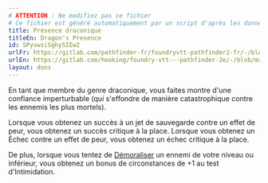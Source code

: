 ```yaml
---
# ATTENTION : Ne modifiez pas ce fichier
# Ce fichier est généré automatiquement par un script d'après les données du module Foundry VTT officiel et de sa traduction
title: Présence draconique
titleEn: Dragon's Presence
id: SPyvwsiSghySIEw2
urlFr: https://gitlab.com/pathfinder-fr/foundryvtt-pathfinder2-fr/-/blob/master/data/feats/SPyvwsiSghySIEw2.htm
urlEn: https://gitlab.com/hooking/foundry-vtt---pathfinder-2e/-/blob/master/packs/data/feats.db/dragon-s-presence.json
layout: dons
---
```

En tant que membre du genre draconique, vous faites montre d'une confiance imperturbable (qui s'effondre de manière catastrophique contre les ennemis les plus mortels).

Lorsque vous obtenez un succès à un jet de sauvegarde contre un effet de peur, vous obtenez un succès critique à la place. Lorsque vous obtenez un Échec contre un effet de peur, vous obtenez un échec critique à la place.

De plus, lorsque vous tentez de [Démoraliser](../actions/démoraliser.html) un ennemi de votre niveau ou inférieur, vous obtenez un bonus de circonstances de +1 au test d'Intimidation.
